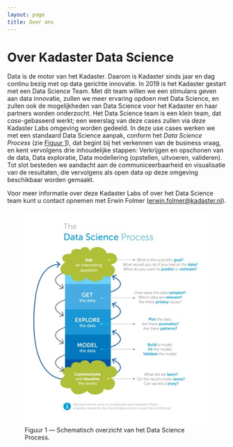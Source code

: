 ```yaml
---
layout: page
title: Over ons
---
```

# Over Kadaster Data Science

Data is de motor van het Kadaster.  Daarom is Kadaster sinds jaar en dag continu bezig met op data gerichte innovatie.  In 2019 is het Kadaster gestart met een Data Science Team.  Met dit team willen we een stimulans geven aan data innovatie, zullen we meer ervaring opdoen met Data Science, en zullen ook de mogelijkheden van Data Science voor het Kadaster en haar partners worden onderzocht.  Het Data Science team is een klein team, dat _case_-gebaseerd werkt; een weerslag van deze cases zullen via deze Kadaster Labs omgeving worden gedeeld.  In deze use cases werken we met een standaard Data Science aanpak, conform het _Data Science Process_ (zie [Figuur 1](#figuur-1)), dat begint bij het verkennen van de business vraag, en kent vervolgens drie inhoudelijke stappen: Verkrijgen en opschonen van de data, Data exploratie, Data modellering (opstellen, uitvoeren, valideren).  Tot slot besteden we aandacht aan de communiceerbaarheid en visualisatie van de resultaten, die vervolgens als open data op deze omgeving beschikbaar worden gemaakt.

Voor meer informatie over deze Kadaster Labs of over het Data Science team kunt u contact opnemen met Erwin Folmer ([erwin.folmer@kadaster.nl](mailto:erwin.folmer@kadaster.nl)).

<figure id="figuur-1">
  <img src="/assets/images/data-science-process.jpg">
  <figcaption>
    Figuur 1 ― Schematisch overzicht van het Data Science Process.
  </figcaption>
</figure>
